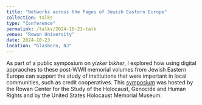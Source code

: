 ```yaml
---
title: "Networks across the Pages of Jewish Eastern Europe"
collection: talks
type: "Conference"
permalink: /talks/2024-10-23-talk
venue: "Rowan University"
date: 2024-10-23
location: "Glasboro, NJ"
---
```


As part of a public symposium on *yizker bikher*, I explored how using digital appraoches to these post-WWII memorial volumes from Jewish Eastern Europe can support the study of institutions that were important in local communities, such as credit cooperatives. This [symposium](https://chss.rowan.edu/centers/RCHGS/interdisciplinary-approaches-to-yizker-bikher.html) was hosted by the Rowan Center for the Study of the Holocaust, Genocide and Human Rights and by the United States Holocaust Memorial Museum. 